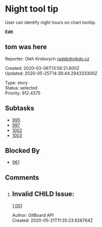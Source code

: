 # Night tool tip

User can identify night hours on chart tooltip.

**Edit**

## **tom was here**

Reporter: Oleh Krotovych <radek@nikdo.cz>  

Created: 2020-03-06T13:56:21.800Z  
Updated: 2020-05-25T14:36:44.294333300Z

Type: story  
Status: selected  
Priority: 912.4375

## Subtasks
- [995](995.md "Add blackest theme")
- [997](997.md "Yet another one")
- [1002](1002.md "This is another subtask")
- [1003](1003.md "Yet another another issue")

## Blocked By
- [961](961.md "User detail tabs")

## Comments
1.  ## Invalid CHILD Issue:
    [1,001](1,001.md "This needs to be done")

    Author: GitBoard API  
    Created: 2020-05-21T11:35:23.628764Z  
